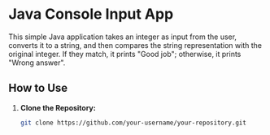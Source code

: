 # Java Console Input App

This simple Java application takes an integer as input from the user, converts it to a string, and then compares the string representation with the original integer. If they match, it prints "Good job"; otherwise, it prints "Wrong answer".

## How to Use

1. **Clone the Repository:**
   ```bash
   git clone https://github.com/your-username/your-repository.git
